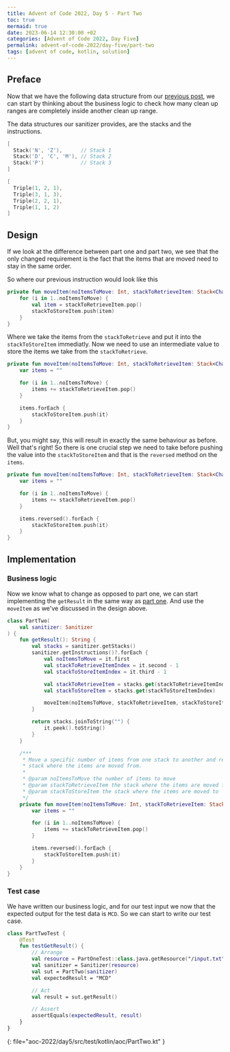```yaml
---
title: Advent of Code 2022, Day 5 - Part Two
toc: true
mermaid: true
date: 2023-06-14 12:30:00 +02
categories: [Advent of Code 2022, Day Five]
permalink: advent-of-code-2022/day-five/part-two
tags: [advent of code, kotlin, solution]
---
```


## Preface

Now that we have the following data structure from our [previous post](./2023-06-07-sanitizer.md), we can start by thinking about the business logic to check how many clean up ranges are completely inside another clean up range.

The data structures our sanitizer provides, are the stacks and the instructions.

```kotlin
[
  Stack('N', 'Z'),      // Stack 1
  Stack('D', 'C', 'M'), // Stack 2
  Stack('P')            // Stack 3
]
```

```kotlin
[
  Triple(1, 2, 1),
  Triple(3, 1, 3),
  Triple(2, 2, 1),
  Triple(1, 1, 2)
]
```

## Design

If we look at the difference between part one and part two, we see that the only changed requirement is the fact that the items that are moved need to stay in the same order.

So where our previous instruction would look like this

```kotlin
private fun moveItem(noItemsToMove: Int, stackToRetrieveItem: Stack<Char>, stackToStoreItem: Stack<Char>) {
    for (i in 1..noItemsToMove) {
        val item = stackToRetrieveItem.pop()
        stackToStoreItem.push(item)
    }
}
```

Where we take the items from the `stackToRetrieve` and put it into the `stackToStoreItem` immediatly. Now we need to use an intermediate value to store the items we take from the `stackToRetrieve`.

```kotlin
private fun moveItem(noItemsToMove: Int, stackToRetrieveItem: Stack<Char>, stackToStoreItem: Stack<Char>) {
    var items = ""

    for (i in 1..noItemsToMove) {
        items += stackToRetrieveItem.pop()
    }

    items.forEach {
        stackToStoreItem.push(it)
    }
}       
```

But, you might say, this will result in exactly the same behaviour as before. Well that's right! So there is one crucial step we need to take before pushing the value into the `stackToStoreItem` and that is the `reversed` method on the `items`.

```kotlin
private fun moveItem(noItemsToMove: Int, stackToRetrieveItem: Stack<Char>, stackToStoreItem: Stack<Char>) {
    var items = ""

    for (i in 1..noItemsToMove) {
        items += stackToRetrieveItem.pop()
    }

    items.reversed().forEach {
        stackToStoreItem.push(it)
    }
}
```

## Implementation

### Business logic

Now we know what to change as opposed to part one, we can start implementing the `getResult` in the same way as [part one](./2023-06-14-part-one.md). And use the `moveItem` as we've discussed in the design above.

```kotlin
class PartTwo(
    val sanitizer: Sanitizer
) {
    fun getResult(): String {
        val stacks = sanitizer.getStacks()
        sanitizer.getInstructions()?.forEach {
            val noItemsToMove = it.first
            val stackToRetrieveItemIndex = it.second - 1
            val stackToStoreItemIndex = it.third - 1

            val stackToRetrieveItem = stacks.get(stackToRetrieveItemIndex)
            val stackToStoreItem = stacks.get(stackToStoreItemIndex)

            moveItem(noItemsToMove, stackToRetrieveItem, stackToStoreItem)
        }

        return stacks.joinToString("") {
            it.peek().toString()
        }
    }

    /***
     * Move a specific number of items from one stack to another and remove them from the
     * stack where the items are moved from.
     *
     * @param noItemsToMove the number of items to move
     * @param stackToRetrieveItem the stack where the items are moved from
     * @param stackToStoreItem the stack where the items are moved to
     */
    private fun moveItem(noItemsToMove: Int, stackToRetrieveItem: Stack<Char>, stackToStoreItem: Stack<Char>) {
        var items = ""

        for (i in 1..noItemsToMove) {
            items += stackToRetrieveItem.pop()
        }

        items.reversed().forEach {
            stackToStoreItem.push(it)
        }
    }
}
```

### Test case

We have written our business logic, and for our test input we now that the expected output for the test data is `MCD`. So we can start to write our test case.

```kotlin
class PartTwoTest {
    @Test
    fun testGetResult() {
        // Arrange
        val resource = PartOneTest::class.java.getResource("/input.txt")
        val sanitizer = Sanitizer(resource)
        val sut = PartTwo(sanitizer)
        val expectedResult = "MCD"

        // Act
        val result = sut.getResult()

        // Assert
        assertEquals(expectedResult, result)
    }
}
```
{: file="aoc-2022/day5/src/test/kotlin/aoc/PartTwo.kt" }
